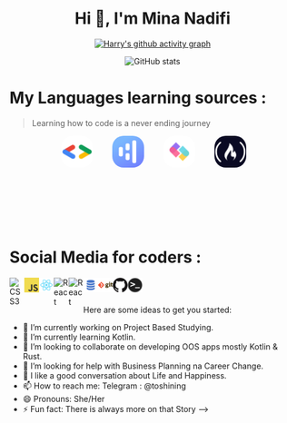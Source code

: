 <h1 align="center">Hi 👋, I'm Mina Nadifi</h1>

<div align="center">

[![Harry's github activity graph](https://github-readme-activity-graph.vercel.app/graph?username=Mina-Nadifi&theme=github)](https://github.com/ashutosh00710/github-readme-activity-graph)

![GitHub stats](https://github-readme-stats.vercel.app/api?username=Mina-Nadifi&show_icons=true&theme=onedark)

</div>

# My Languages learning sources :

> Learning how to code is a never ending journey

[<p align="center"><img  />][googledev]
[<kbd><img  alt="Google for Developers"  style="margin-right:15px; margin-left:15px; border-radius:20px; " width="56px" src="https://raw.githubusercontent.com/Mina-Nadifi/Mina-Nadifi/main/Img/googledev.png" /></kbd>][googledev]
[<kbd><img alt="Hyperskill: Study plan" style="margin-right:15px; margin-left:15px; border-radius:20px; " width="56px" src="https://raw.githubusercontent.com/Mina-Nadifi/Mina-Nadifi/main/Img/hyperskill.png" /></kbd>][hyperskill]
[<kbd><img alt="SheCodes"  style="margin-right:15px; margin-left:15px; border-radius:20px; " width="56px" src="https://raw.githubusercontent.com/Mina-Nadifi/Mina-Nadifi/main/Img/shecodes.png" /></kbd>][shecodes]
[<kbd><img alt="freeCodeCamp" style="margin-right:15px; margin-left:15px; border-radius:20px; " width="56px" src="https://raw.githubusercontent.com/Mina-Nadifi/Mina-Nadifi/main/Img/freecodecamp.png" /></kbd></p>][freecodecamp]
<br /><br /><br /><br /><br />

# Social Media for coders :

[<img align="left" alt="CSS3" width="26px" src="https://pbs.twimg.com/profile_images/1273081551354396672/-Tzadxix_400x400.jpg" />][portfolio]
[<img align="left" alt="JavaScript" width="26px" src="https://raw.githubusercontent.com/github/explore/80688e429a7d4ef2fca1e82350fe8e3517d3494d/topics/javascript/javascript.png" />][portfolio]
[<img align="left" alt="React" width="26px" src="https://raw.githubusercontent.com/github/explore/80688e429a7d4ef2fca1e82350fe8e3517d3494d/topics/react/react.png" />][portfolio]
[<img align="left" alt="React" width="26px" src="https://camo.githubusercontent.com/9fefe4c2e03688a8d3987d9eff864a13c79c5b8fe067adfaaf3e5ab7c90eee2b/68747470733a2f2f692e696d6775722e636f6d2f764a66496949642e706e67" />][portfolio]
[<img align="left" alt="React" width="26px" src="https://cdn4.iconfinder.com/data/icons/google-i-o-2016/512/google_firebase-2-512.png" />][portfolio]

[<img align="left" alt="SQL" width="26px" src="https://raw.githubusercontent.com/github/explore/80688e429a7d4ef2fca1e82350fe8e3517d3494d/topics/sql/sql.png" />][portfolio]
[<img align="left" alt="Git" width="26px" src="https://raw.githubusercontent.com/github/explore/80688e429a7d4ef2fca1e82350fe8e3517d3494d/topics/git/git.png" />][portfolio]
[<img align="left" alt="GitHub" width="26px" src="https://raw.githubusercontent.com/github/explore/78df643247d429f6cc873026c0622819ad797942/topics/github/github.png" />][portfolio]
[<img align="left" alt="Terminal" width="26px" src="https://raw.githubusercontent.com/github/explore/80688e429a7d4ef2fca1e82350fe8e3517d3494d/topics/terminal/terminal.png" />][portfolio]

<br />
<br />

Here are some ideas to get you started:

- 🔭 I’m currently working on Project Based Studying.
- 🌱 I’m currently learning Kotlin.
- 👯 I’m looking to collaborate on developing OOS apps mostly Kotlin & Rust.
- 🤔 I’m looking for help with Business Planning na Career Change.
- 💬 I like a good conversation about Life and Happiness.
- 📫 How to reach me: Telegram : @toshining
- 😄 Pronouns: She/Her
- ⚡ Fun fact: There is always more on that Story
  -->

[freecodecamp]: https://www.freecodecamp.org/Mina-Nadifi
[shecodes]: https://www.shecodes.io/graduates/74197-mina-r-nadifi/
[hyperskill]: https://hyperskill.org/profile/521653663
[googledev]: https://g.dev/MinaRNadifi
[stackoverflow]: https://stackoverflow.com/users/22393472/mina-r-nadifi
[twitter]: https://twitter.com/Minarnacc
[linkedin]: https://www.linkedin.com/in/mina-r-nadifi-5a97ba272
[portfolio]: https://
[codecademy]: https://www.codecademy.com/profiles/Mina-Nadifi
[github]: https://github.com/Mina-Nadifi
[def]: README.md
